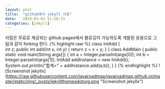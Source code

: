 ```yaml
---
layout: post
title:  "github에서 jekyll 사용"
date:   2019-03-03 11:20:23 
categories: [jekyll]
---
```

지킬은 무료로 제공되는 github pages에서 블로깅이 가능하도록 개발된 응용으로 그림과 같이 forking 한다.
{% highlight raw %}
class IntAdd {            
  int z;
  public int add(int x, int y)  {
    return z  = x + y;  }
}
class AddMain {
  public static void main(String args[]) {
    int a = Integer.parseInt(args[0]);
    int b = Integer.parseInt(args[1]);
    IntAdd  addInstance = new IntAdd();
    System.out.println("합계=" + addInstance.add(a,b));    }
}
{% endhighlight %}
![Screenshot jekyllx] (https://raw.githubusercontent.com/javaroadmap/javaroadmap.github.io/master/static/img/_posts/jekyllthemesdotorg.png "Screenshot jekyllx")

